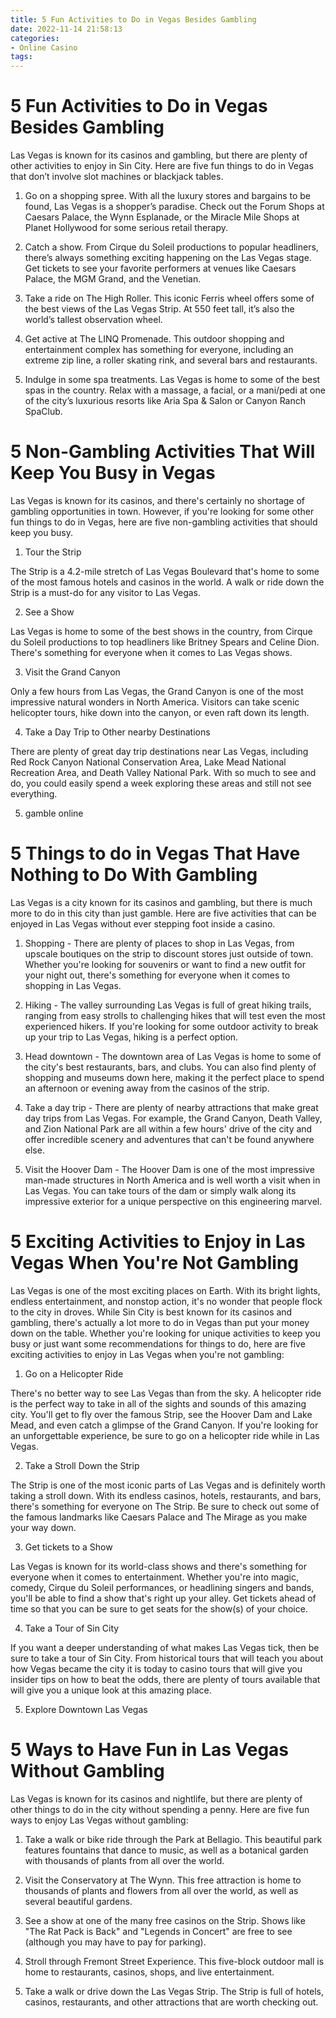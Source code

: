 ```yaml
---
title: 5 Fun Activities to Do in Vegas Besides Gambling 
date: 2022-11-14 21:58:13
categories:
- Online Casino
tags:
---
```



#  5 Fun Activities to Do in Vegas Besides Gambling 

Las Vegas is known for its casinos and gambling, but there are plenty of other activities to enjoy in Sin City. Here are five fun things to do in Vegas that don’t involve slot machines or blackjack tables.

1. Go on a shopping spree. With all the luxury stores and bargains to be found, Las Vegas is a shopper’s paradise. Check out the Forum Shops at Caesars Palace, the Wynn Esplanade, or the Miracle Mile Shops at Planet Hollywood for some serious retail therapy.

2. Catch a show. From Cirque du Soleil productions to popular headliners, there’s always something exciting happening on the Las Vegas stage. Get tickets to see your favorite performers at venues like Caesars Palace, the MGM Grand, and the Venetian.

3. Take a ride on The High Roller. This iconic Ferris wheel offers some of the best views of the Las Vegas Strip. At 550 feet tall, it’s also the world’s tallest observation wheel.

4. Get active at The LINQ Promenade. This outdoor shopping and entertainment complex has something for everyone, including an extreme zip line, a roller skating rink, and several bars and restaurants.

5. Indulge in some spa treatments. Las Vegas is home to some of the best spas in the country. Relax with a massage, a facial, or a mani/pedi at one of the city’s luxurious resorts like Aria Spa & Salon or Canyon Ranch SpaClub.

#  5 Non-Gambling Activities That Will Keep You Busy in Vegas 

Las Vegas is known for its casinos, and there's certainly no shortage of gambling opportunities in town. However, if you're looking for some other fun things to do in Vegas, here are five non-gambling activities that should keep you busy.

1. Tour the Strip

The Strip is a 4.2-mile stretch of Las Vegas Boulevard that's home to some of the most famous hotels and casinos in the world. A walk or ride down the Strip is a must-do for any visitor to Las Vegas.

2. See a Show

Las Vegas is home to some of the best shows in the country, from Cirque du Soleil productions to top headliners like Britney Spears and Celine Dion. There's something for everyone when it comes to Las Vegas shows.

3. Visit the Grand Canyon

Only a few hours from Las Vegas, the Grand Canyon is one of the most impressive natural wonders in North America. Visitors can take scenic helicopter tours, hike down into the canyon, or even raft down its length.

4. Take a Day Trip to Other nearby Destinations

There are plenty of great day trip destinations near Las Vegas, including Red Rock Canyon National Conservation Area, Lake Mead National Recreation Area, and Death Valley National Park. With so much to see and do, you could easily spend a week exploring these areas and still not see everything.

5. gamble online

#  5 Things to do in Vegas That Have Nothing to Do With Gambling 

Las Vegas is a city known for its casinos and gambling, but there is much more to do in this city than just gamble. Here are five activities that can be enjoyed in Las Vegas without ever stepping foot inside a casino.

1. Shopping - There are plenty of places to shop in Las Vegas, from upscale boutiques on the strip to discount stores just outside of town. Whether you're looking for souvenirs or want to find a new outfit for your night out, there's something for everyone when it comes to shopping in Las Vegas.

2. Hiking - The valley surrounding Las Vegas is full of great hiking trails, ranging from easy strolls to challenging hikes that will test even the most experienced hikers. If you're looking for some outdoor activity to break up your trip to Las Vegas, hiking is a perfect option.

3. Head downtown - The downtown area of Las Vegas is home to some of the city's best restaurants, bars, and clubs. You can also find plenty of shopping and museums down here, making it the perfect place to spend an afternoon or evening away from the casinos of the strip.

4. Take a day trip - There are plenty of nearby attractions that make great day trips from Las Vegas. For example, the Grand Canyon, Death Valley, and Zion National Park are all within a few hours' drive of the city and offer incredible scenery and adventures that can't be found anywhere else.

5. Visit the Hoover Dam - The Hoover Dam is one of the most impressive man-made structures in North America and is well worth a visit when in Las Vegas. You can take tours of the dam or simply walk along its impressive exterior for a unique perspective on this engineering marvel.

#  5 Exciting Activities to Enjoy in Las Vegas When You're Not Gambling 

Las Vegas is one of the most exciting places on Earth. With its bright lights, endless entertainment, and nonstop action, it's no wonder that people flock to the city in droves. While Sin City is best known for its casinos and gambling, there's actually a lot more to do in Vegas than put your money down on the table. Whether you're looking for unique activities to keep you busy or just want some recommendations for things to do, here are five exciting activities to enjoy in Las Vegas when you're not gambling:

1. Go on a Helicopter Ride

There's no better way to see Las Vegas than from the sky. A helicopter ride is the perfect way to take in all of the sights and sounds of this amazing city. You'll get to fly over the famous Strip, see the Hoover Dam and Lake Mead, and even catch a glimpse of the Grand Canyon. If you're looking for an unforgettable experience, be sure to go on a helicopter ride while in Las Vegas.

2. Take a Stroll Down the Strip

The Strip is one of the most iconic parts of Las Vegas and is definitely worth taking a stroll down. With its endless casinos, hotels, restaurants, and bars, there's something for everyone on The Strip. Be sure to check out some of the famous landmarks like Caesars Palace and The Mirage as you make your way down.

3. Get tickets to a Show

Las Vegas is known for its world-class shows and there's something for everyone when it comes to entertainment. Whether you're into magic, comedy, Cirque du Soleil performances, or headlining singers and bands, you'll be able to find a show that's right up your alley. Get tickets ahead of time so that you can be sure to get seats for the show(s) of your choice.

4. Take a Tour of Sin City

If you want a deeper understanding of what makes Las Vegas tick, then be sure to take a tour of Sin City. From historical tours that will teach you about how Vegas became the city it is today to casino tours that will give you insider tips on how to beat the odds, there are plenty of tours available that will give you a unique look at this amazing place.

5. Explore Downtown Las Vegas

#  5 Ways to Have Fun in Las Vegas Without Gambling

Las Vegas is known for its casinos and nightlife, but there are plenty of other things to do in the city without spending a penny. Here are five fun ways to enjoy Las Vegas without gambling:

1. Take a walk or bike ride through the Park at Bellagio. This beautiful park features fountains that dance to music, as well as a botanical garden with thousands of plants from all over the world.

2. Visit the Conservatory at The Wynn. This free attraction is home to thousands of plants and flowers from all over the world, as well as several beautiful gardens.

3. See a show at one of the many free casinos on the Strip. Shows like "The Rat Pack is Back" and "Legends in Concert" are free to see (although you may have to pay for parking).

4. Stroll through Fremont Street Experience. This five-block outdoor mall is home to restaurants, casinos, shops, and live entertainment.

5. Take a walk or drive down the Las Vegas Strip. The Strip is full of hotels, casinos, restaurants, and other attractions that are worth checking out.